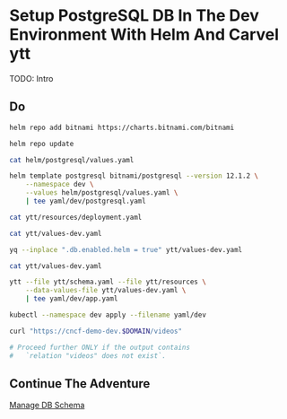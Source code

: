 # Setup PostgreSQL DB In The Dev Environment With Helm And Carvel ytt

TODO: Intro

## Do

```bash
helm repo add bitnami https://charts.bitnami.com/bitnami

helm repo update

cat helm/postgresql/values.yaml

helm template postgresql bitnami/postgresql --version 12.1.2 \
    --namespace dev \
    --values helm/postgresql/values.yaml \
    | tee yaml/dev/postgresql.yaml

cat ytt/resources/deployment.yaml

cat ytt/values-dev.yaml

yq --inplace ".db.enabled.helm = true" ytt/values-dev.yaml

cat ytt/values-dev.yaml

ytt --file ytt/schema.yaml --file ytt/resources \
    --data-values-file ytt/values-dev.yaml \
    | tee yaml/dev/app.yaml

kubectl --namespace dev apply --filename yaml/dev

curl "https://cncf-demo-dev.$DOMAIN/videos"

# Proceed further ONLY if the output contains
#   `relation "videos" does not exist`.
```

## Continue The Adventure

[Manage DB Schema](../db-schema/story.md)
